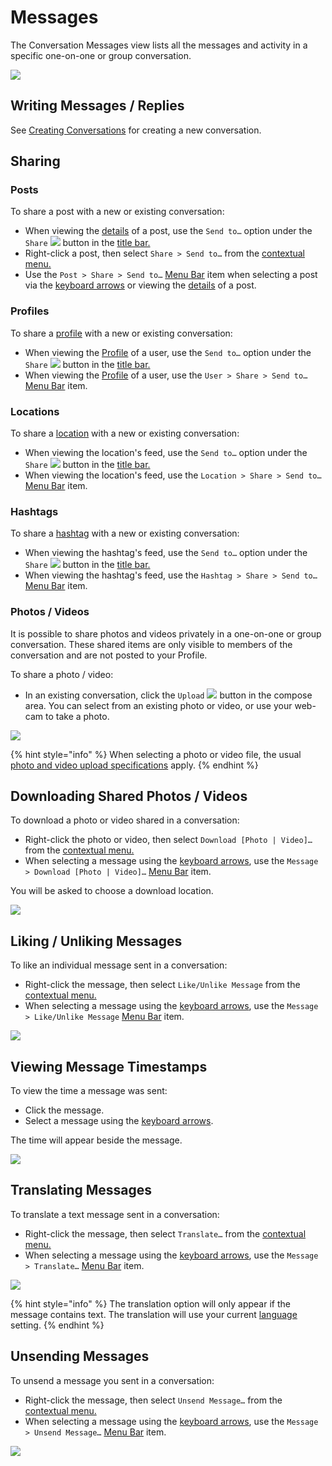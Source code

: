 # Messages

The Conversation Messages view lists all the messages and activity in a specific one-on-one or group conversation.

![](../../.gitbook/assets/conversation.png)

## Writing Messages / Replies

See [Creating Conversations](list.md#creating-conversations) for creating a new conversation.

## Sharing

### Posts

To share a post with a new or existing conversation:

* When viewing the [details](../detailview.md) of a post, use the `Send to…` option under the `Share` ![](../../.gitbook/assets/share%20%283%29.png) button in the [title bar.](../../misc/glossary.md#title-bar)
* Right-click a post, then select `Share > Send to…` from the [contextual menu.](../../misc/glossary.md#contextual-menu)
* Use the `Post > Share > Send to…` [Menu Bar](../../misc/glossary.md#menu-bar) item when selecting a post via the [keyboard arrows](../../misc/keyboard-shortcuts.md) or viewing the [details](../detailview.md) of a post.

### Profiles

To share a [profile](../profile/) with a new or existing conversation:

* When viewing the [Profile](../profile/) of a user, use the `Send to…` option under the `Share` ![](../../.gitbook/assets/share.png) button in the [title bar.](../../misc/glossary.md#title-bar)
* When viewing the [Profile](../profile/) of a user, use the `User > Share > Send to…` [Menu Bar](../../misc/glossary.md#menu-bar) item.

### Locations

To share a [location](../locations.md) with a new or existing conversation:

* When viewing the location's feed, use the `Send to…` option under the `Share` ![](../../.gitbook/assets/share%20%281%29.png) button in the [title bar.](../../misc/glossary.md#title-bar)
* When viewing the location's feed, use the `Location > Share > Send to…` [Menu Bar](../../misc/glossary.md#menu-bar) item.

### Hashtags

To share a [hashtag](../hashtags.md) with a new or existing conversation:

* When viewing the hashtag's feed, use the `Send to…` option under the `Share` ![](../../.gitbook/assets/share%20%282%29.png) button in the [title bar.](../../misc/glossary.md#title-bar)
* When viewing the hashtag's feed, use the `Hashtag > Share > Send to…` [Menu Bar](../../misc/glossary.md#menu-bar) item.

### Photos / Videos

It is possible to share photos and videos privately in a one-on-one or group conversation. These shared items are only visible to members of the conversation and are not posted to your Profile.

To share a photo / video:

* In an existing conversation, click the `Upload` ![](../../.gitbook/assets/message-upload.png) button in the compose area. You can select from an existing photo or video, or use your web-cam to take a photo.

![](../../.gitbook/assets/conversation-upload.png)

{% hint style="info" %}
When selecting a photo or video file, the usual [photo and video upload specifications](../../misc/upload-specifications.md) apply.
{% endhint %}

## Downloading Shared Photos / Videos

To download a photo or video shared in a conversation:

* Right-click the photo or video, then select `Download [Photo | Video]…` from the [contextual menu.](../../misc/glossary.md#contextual-menu)
* When selecting a message using the [keyboard arrows](../../misc/keyboard-shortcuts.md), use the `Message > Download [Photo | Video]…` [Menu Bar](../../misc/glossary.md#menu-bar) item.

You will be asked to choose a download location.

![](../../.gitbook/assets/message-unlike-1.png)

## Liking / Unliking Messages

To like an individual message sent in a conversation:

* Right-click the message, then select `Like/Unlike Message` from the [contextual menu.](../../misc/glossary.md#contextual-menu)
* When selecting a message using the [keyboard arrows](../../misc/keyboard-shortcuts.md), use the `Message > Like/Unlike Message` [Menu Bar](../../misc/glossary.md#menu-bar) item.

![](../../.gitbook/assets/message-unlike-1.png)

## Viewing Message Timestamps

To view the time a message was sent:

* Click the message.
* Select a message using the [keyboard arrows](../../misc/keyboard-shortcuts.md).

The time will appear beside the message.

![](../../.gitbook/assets/message-timestamp.png)

## Translating Messages

To translate a text message sent in a conversation:

* Right-click the message, then select `Translate…` from the [contextual menu.](../../misc/glossary.md#contextual-menu)
* When selecting a message using the [keyboard arrows](../../misc/keyboard-shortcuts.md), use the `Message > Translate…` [Menu Bar](../../misc/glossary.md#menu-bar) item.

![](../../.gitbook/assets/message-translate.png)

{% hint style="info" %}
The translation option will only appear if the message contains text. The translation will use your current [language](../../preferences/general.md#language) setting.
{% endhint %}

## Unsending Messages

To unsend a message you sent in a conversation:

* Right-click the message, then select `Unsend Message…` from the [contextual menu.](../../misc/glossary.md#contextual-menu)
* When selecting a message using the [keyboard arrows](../../misc/keyboard-shortcuts.md), use the `Message > Unsend Message…` [Menu Bar](../../misc/glossary.md#menu-bar) item.

![](../../.gitbook/assets/message-unlike-1.png)

